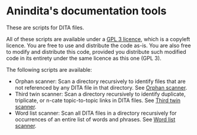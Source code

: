 # Anindita's documentation tools

These are scripts for DITA files.

All of these scripts are available under a [GPL 3 licence](https://opensource.org/licenses/GPL-3.0), which is a copyleft licence. You are free to use and distribute the code as-is. You are also free to modify and distribute this code, provided you distribute such modified code in its entirety under the same licence as this one (GPL 3).

The following scripts are available:

- Orphan scanner: Scan a directory recursively to identify files that are not referenced by any DITA file in that directory. See [Orphan scanner](orphanScanner.md).
- Third twin scanner: Scan a directory recursively to identify duplicate, triplicate, or n-cate topic-to-topic links in DITA files. See [Third twin scanner](thirdTwinScanner.md).
- Word list scanner: Scan all DITA files in a directory recursively for occurrences of an entire list of words and phrases. See [Word list scanner](wordListScanner.md).


